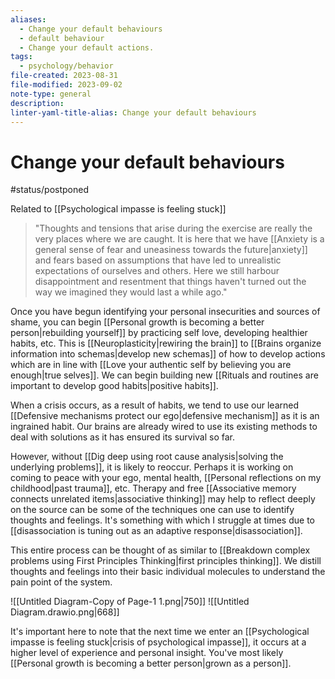 ```yaml
---
aliases:
  - Change your default behaviours
  - default behaviour
  - Change your default actions.
tags:
  - psychology/behavior
file-created: 2023-08-31
file-modified: 2023-09-02
note-type: general
description: 
linter-yaml-title-alias: Change your default behaviours
---
```


# Change your default behaviours

#status/postponed

Related to [[Psychological impasse is feeling stuck]]

> "Thoughts and tensions that arise during the exercise are really the very places where we are caught. It is here that we have [[Anxiety is a general sense of fear and uneasiness towards the future|anxiety]] and fears based on assumptions that have led to unrealistic expectations of ourselves and others.  Here we still harbour disappointment and resentment that things haven't turned out the way we imagined they would last a while ago."

Once you have begun identifying your personal insecurities and sources of shame, you can begin [[Personal growth is becoming a better person|rebuilding yourself]] by practicing self love, developing healthier habits, etc. This is [[Neuroplasticity|rewiring the brain]] to [[Brains organize information into schemas|develop new schemas]] of how to develop actions which are in line with [[Love your authentic self by believing you are enough|true selves]]. We can begin building new [[Rituals and routines are important to develop good habits|positive habits]].

When a crisis occurs, as a result of habits, we tend to use our learned [[Defensive mechanisms protect our ego|defensive mechanism]] as it is an ingrained habit. Our brains are already wired to use its existing methods to deal with solutions as it has ensured its survival so far.

However, without [[Dig deep using root cause analysis|solving the underlying problems]], it is likely to reoccur. Perhaps it is working on coming to peace with your ego, mental health, [[Personal reflections on my childhood|past trauma]], etc. Therapy and free [[Associative memory connects unrelated items|associative thinking]] may help to reflect deeply on the source can be some of the techniques one can use to identify thoughts and feelings. It's something with which I struggle at times due to [[disassociation is tuning out as an adaptive response|disassociation]].

This entire process can be thought of as similar to [[Breakdown complex problems using First Principles Thinking|first principles thinking]].  We distill thoughts and feelings into their basic individual molecules to understand the pain point of the system.

![[Untitled Diagram-Copy of Page-1 1.png|750]]
![[Untitled Diagram.drawio.png|668]]

It's important here to note that the next time we enter an [[Psychological impasse is feeling stuck|crisis of psychological impasse]], it occurs at a higher level of experience and personal insight. You've most likely [[Personal growth is becoming a better person|grown as a person]].